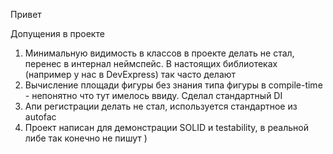 Привет

Допущения в проекте
1. Минимальную видимость в классов в проекте делать не стал, перенес в интернал неймспейс. В настоящих библиотеках (например у нас в DevExpress) так часто делают
2. Вычисление площади фигуры без знания типа фигуры в compile-time - непонятно что тут имелось ввиду. Сделал стандартный DI
3. Апи регистрации делать не стал, используется стандартное из autofac
4. Проект написан для демонстрации SOLID и testability, в реальной либе так конечно не пишут )
